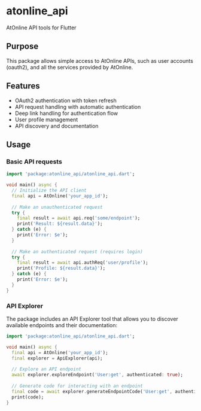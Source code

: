 # atonline_api

AtOnline API tools for Flutter

## Purpose

This package allows simple access to AtOnline APIs, such as
user accounts (oauth2), and all the services provided by AtOnline.

## Features

- OAuth2 authentication with token refresh
- API request handling with automatic authentication
- Deep link handling for authentication flow
- User profile management
- API discovery and documentation

## Usage

### Basic API requests

```dart
import 'package:atonline_api/atonline_api.dart';

void main() async {
  // Initialize the API client
  final api = AtOnline('your_app_id');
  
  // Make an unauthenticated request
  try {
    final result = await api.req('some/endpoint');
    print('Result: ${result.data}');
  } catch (e) {
    print('Error: $e');
  }
  
  // Make an authenticated request (requires login)
  try {
    final result = await api.authReq('user/profile');
    print('Profile: ${result.data}');
  } catch (e) {
    print('Error: $e');
  }
}
```

### API Explorer

The package includes an API Explorer tool that allows you to discover available endpoints and their documentation:

```dart
import 'package:atonline_api/atonline_api.dart';

void main() async {
  final api = AtOnline('your_app_id');
  final explorer = ApiExplorer(api);
  
  // Explore an API endpoint
  await explorer.exploreEndpoint('User:get', authenticated: true);
  
  // Generate code for interacting with an endpoint
  final code = await explorer.generateEndpointCode('User:get', authenticated: true);
  print(code);
}
```
